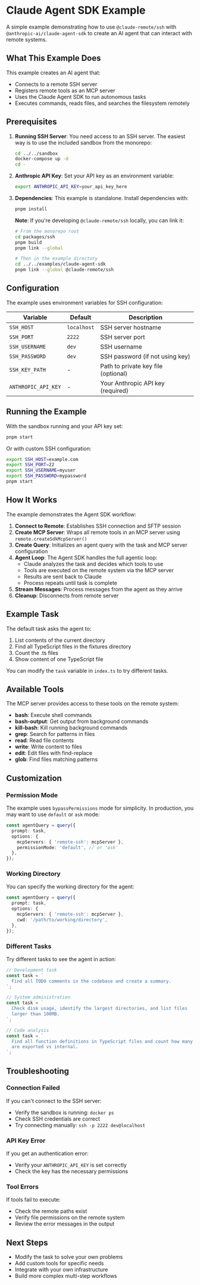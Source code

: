 # Claude Agent SDK Example

A simple example demonstrating how to use `@claude-remote/ssh` with
`@anthropic-ai/claude-agent-sdk` to create an AI agent that can interact with
remote systems.

## What This Example Does

This example creates an AI agent that:

- Connects to a remote SSH server
- Registers remote tools as an MCP server
- Uses the Claude Agent SDK to run autonomous tasks
- Executes commands, reads files, and searches the filesystem remotely

## Prerequisites

1. **Running SSH Server**: You need access to an SSH server. The easiest way is
   to use the included sandbox from the monorepo:

   ```bash
   cd ../../sandbox
   docker-compose up -d
   cd -
   ```

2. **Anthropic API Key**: Set your API key as an environment variable:

   ```bash
   export ANTHROPIC_API_KEY=your_api_key_here
   ```

3. **Dependencies**: This example is standalone. Install dependencies with:

   ```bash
   pnpm install
   ```

   **Note**: If you're developing `@claude-remote/ssh` locally, you can link it:

   ```bash
   # From the monorepo root
   cd packages/ssh
   pnpm build
   pnpm link --global

   # Then in the example directory
   cd ../../examples/claude-agent-sdk
   pnpm link --global @claude-remote/ssh
   ```

## Configuration

The example uses environment variables for SSH configuration:

| Variable            | Default     | Description                         |
| ------------------- | ----------- | ----------------------------------- |
| `SSH_HOST`          | `localhost` | SSH server hostname                 |
| `SSH_PORT`          | `2222`      | SSH server port                     |
| `SSH_USERNAME`      | `dev`       | SSH username                        |
| `SSH_PASSWORD`      | `dev`       | SSH password (if not using key)     |
| `SSH_KEY_PATH`      | -           | Path to private key file (optional) |
| `ANTHROPIC_API_KEY` | -           | Your Anthropic API key (required)   |

## Running the Example

With the sandbox running and your API key set:

```bash
pnpm start
```

Or with custom SSH configuration:

```bash
export SSH_HOST=example.com
export SSH_PORT=22
export SSH_USERNAME=myuser
export SSH_PASSWORD=mypassword
pnpm start
```

## How It Works

The example demonstrates the Agent SDK workflow:

1. **Connect to Remote**: Establishes SSH connection and SFTP session
2. **Create MCP Server**: Wraps all remote tools in an MCP server using
   `remote.createSdkMcpServer()`
3. **Create Query**: Initializes an agent query with the task and MCP server
   configuration
4. **Agent Loop**: The Agent SDK handles the full agentic loop:
   - Claude analyzes the task and decides which tools to use
   - Tools are executed on the remote system via the MCP server
   - Results are sent back to Claude
   - Process repeats until task is complete
5. **Stream Messages**: Process messages from the agent as they arrive
6. **Cleanup**: Disconnects from remote server

## Example Task

The default task asks the agent to:

1. List contents of the current directory
2. Find all TypeScript files in the fixtures directory
3. Count the .ts files
4. Show content of one TypeScript file

You can modify the `task` variable in `index.ts` to try different tasks.

## Available Tools

The MCP server provides access to these tools on the remote system:

- **bash**: Execute shell commands
- **bash-output**: Get output from background commands
- **kill-bash**: Kill running background commands
- **grep**: Search for patterns in files
- **read**: Read file contents
- **write**: Write content to files
- **edit**: Edit files with find-replace
- **glob**: Find files matching patterns

## Customization

### Permission Mode

The example uses `bypassPermissions` mode for simplicity. In production, you may
want to use `default` or `ask` mode:

```typescript
const agentQuery = query({
  prompt: task,
  options: {
    mcpServers: { 'remote-ssh': mcpServer },
    permissionMode: 'default', // or 'ask'
  },
});
```

### Working Directory

You can specify the working directory for the agent:

```typescript
const agentQuery = query({
  prompt: task,
  options: {
    mcpServers: { 'remote-ssh': mcpServer },
    cwd: '/path/to/working/directory',
  },
});
```

### Different Tasks

Try different tasks to see the agent in action:

```typescript
// Development task
const task = `
  Find all TODO comments in the codebase and create a summary.
`;

// System administration
const task = `
  Check disk usage, identify the largest directories, and list files 
  larger than 100MB.
`;

// Code analysis
const task = `
  Find all function definitions in TypeScript files and count how many 
  are exported vs internal.
`;
```

## Troubleshooting

### Connection Failed

If you can't connect to the SSH server:

- Verify the sandbox is running: `docker ps`
- Check SSH credentials are correct
- Try connecting manually: `ssh -p 2222 dev@localhost`

### API Key Error

If you get an authentication error:

- Verify your `ANTHROPIC_API_KEY` is set correctly
- Check the key has the necessary permissions

### Tool Errors

If tools fail to execute:

- Check the remote paths exist
- Verify file permissions on the remote system
- Review the error messages in the output

## Next Steps

- Modify the task to solve your own problems
- Add custom tools for specific needs
- Integrate with your own infrastructure
- Build more complex multi-step workflows

